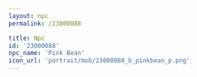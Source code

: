 ```yaml
---
layout: npc
permalink: /23000088

title: Npc
id: '23000088'
npc_name: 'Pink Bean'
icon_url: 'portrait/mob/23000088_b_pinkbean_p.png'
---
```


